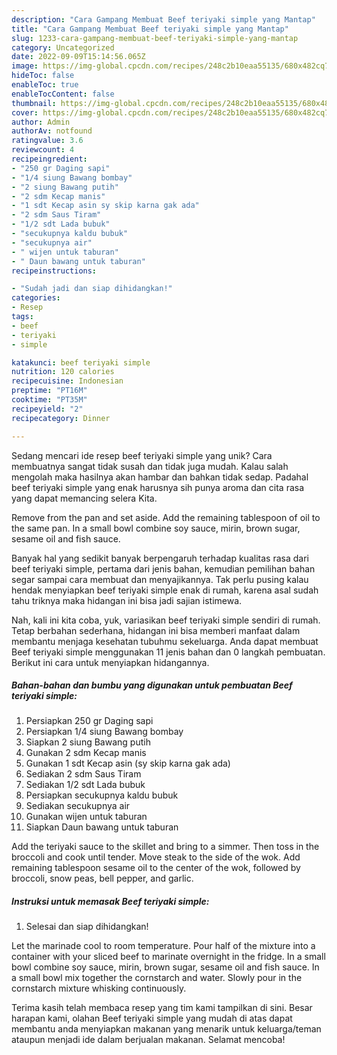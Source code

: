 ```yaml
---
description: "Cara Gampang Membuat Beef teriyaki simple yang Mantap"
title: "Cara Gampang Membuat Beef teriyaki simple yang Mantap"
slug: 1233-cara-gampang-membuat-beef-teriyaki-simple-yang-mantap
category: Uncategorized
date: 2022-09-09T15:14:56.065Z
image: https://img-global.cpcdn.com/recipes/248c2b10eaa55135/680x482cq70/beef-teriyaki-simple-foto-resep-utama.jpg
hideToc: false
enableToc: true
enableTocContent: false
thumbnail: https://img-global.cpcdn.com/recipes/248c2b10eaa55135/680x482cq70/beef-teriyaki-simple-foto-resep-utama.jpg
cover: https://img-global.cpcdn.com/recipes/248c2b10eaa55135/680x482cq70/beef-teriyaki-simple-foto-resep-utama.jpg
author: Admin
authorAv: notfound
ratingvalue: 3.6
reviewcount: 4
recipeingredient:
- "250 gr Daging sapi"
- "1/4 siung Bawang bombay"
- "2 siung Bawang putih"
- "2 sdm Kecap manis"
- "1 sdt Kecap asin sy skip karna gak ada"
- "2 sdm Saus Tiram"
- "1/2 sdt Lada bubuk"
- "secukupnya kaldu bubuk"
- "secukupnya air"
- " wijen untuk taburan"
- " Daun bawang untuk taburan"
recipeinstructions:

- "Sudah jadi dan siap dihidangkan!"
categories:
- Resep
tags:
- beef
- teriyaki
- simple

katakunci: beef teriyaki simple 
nutrition: 120 calories
recipecuisine: Indonesian
preptime: "PT16M"
cooktime: "PT35M"
recipeyield: "2"
recipecategory: Dinner

---
```





Sedang mencari ide resep beef teriyaki simple yang unik? Cara membuatnya sangat tidak susah dan tidak juga mudah. Kalau salah mengolah maka hasilnya akan hambar dan bahkan tidak sedap. Padahal beef teriyaki simple yang enak harusnya sih punya aroma dan cita rasa yang dapat memancing selera Kita.





Remove from the pan and set aside. Add the remaining tablespoon of oil to the same pan. In a small bowl combine soy sauce, mirin, brown sugar, sesame oil and fish sauce.

Banyak hal yang sedikit banyak berpengaruh terhadap kualitas rasa dari beef teriyaki simple, pertama dari jenis bahan, kemudian pemilihan bahan segar sampai cara membuat dan menyajikannya. Tak perlu pusing kalau hendak menyiapkan beef teriyaki simple enak di rumah, karena asal sudah tahu triknya maka hidangan ini bisa jadi sajian istimewa.






Nah, kali ini kita coba, yuk, variasikan beef teriyaki simple sendiri di rumah. Tetap berbahan sederhana, hidangan ini bisa memberi manfaat dalam membantu menjaga kesehatan tubuhmu sekeluarga. Anda dapat membuat Beef teriyaki simple menggunakan 11 jenis bahan dan 0 langkah pembuatan. Berikut ini cara untuk menyiapkan hidangannya.

<!--inarticleads1-->

##### Bahan-bahan dan bumbu yang digunakan untuk pembuatan Beef teriyaki simple:

1. Persiapkan 250 gr Daging sapi
1. Persiapkan 1/4 siung Bawang bombay
1. Siapkan 2 siung Bawang putih
1. Gunakan 2 sdm Kecap manis
1. Gunakan 1 sdt Kecap asin (sy skip karna gak ada)
1. Sediakan 2 sdm Saus Tiram
1. Sediakan 1/2 sdt Lada bubuk
1. Persiapkan secukupnya kaldu bubuk
1. Sediakan secukupnya air
1. Gunakan  wijen untuk taburan
1. Siapkan  Daun bawang untuk taburan


Add the teriyaki sauce to the skillet and bring to a simmer. Then toss in the broccoli and cook until tender. Move steak to the side of the wok. Add remaining tablespoon sesame oil to the center of the wok, followed by broccoli, snow peas, bell pepper, and garlic. 

<!--inarticleads2-->

##### Instruksi untuk memasak Beef teriyaki simple:


1. Selesai dan siap dihidangkan!

Let the marinade cool to room temperature. Pour half of the mixture into a container with your sliced beef to marinate overnight in the fridge. In a small bowl combine soy sauce, mirin, brown sugar, sesame oil and fish sauce. In a small bowl mix together the cornstarch and water. Slowly pour in the cornstarch mixture whisking continuously. 

Terima kasih telah membaca resep yang tim kami tampilkan di sini. Besar harapan kami, olahan Beef teriyaki simple yang mudah di atas dapat membantu anda menyiapkan makanan yang menarik untuk keluarga/teman ataupun menjadi ide dalam berjualan makanan. Selamat mencoba!
